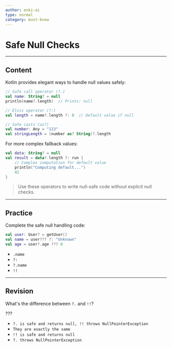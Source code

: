 ```yaml
---
author: enki-ai
type: normal
category: must-know
---
```


# Safe Null Checks

---
## Content

Kotlin provides elegant ways to handle null values safely:

```kotlin
// Safe call operator (?.)
val name: String? = null
println(name?.length)  // Prints: null

// Elvis operator (?:)
val length = name?.length ?: 0  // Default value if null

// Safe casts (as?)
val number: Any = "123"
val stringLength = (number as? String)?.length
```

For more complex fallback values:

```kotlin
val data: String? = null
val result = data?.length ?: run {
    // Complex computation for default value
    println("Computing default...")
    42
}
```

> Use these operators to write null-safe code without explicit null checks.

---

## Practice

Complete the safe null handling code:

```kotlin
val user: User? = getUser()
val name = user??? ?: "Unknown"
val age = user?.age ??? 0
```

- `.name`
- `?:`
- `?.name`
- `!!`

---

## Revision

What's the difference between `?.` and `!!`?

???

- `?. is safe and returns null, !! throws NullPointerException`
- `They are exactly the same`
- `!! is safe and returns null`
- `?. throws NullPointerException`
